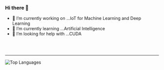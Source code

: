 ### Hi there 👋

- 🔭 I’m currently working on ...IoT for Machine Learning and Deep Learning
- 🌱 I’m currently learning ...Artificial Intelligence
- 🤔 I’m looking for help with ...CUDA

<br />
<br />

---


![Top Languages](https://github-readme-stats.vercel.app/api/top-langs/?username=dnlsyfq)
